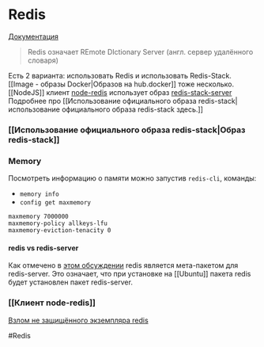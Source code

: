 # Redis

[Документация](https://redis.io/docs/about/)

> Redis означает REmote DIctionary Server (англ. сервер удалённого словаря)


Есть 2 варианта: использовать Redis и использовать Redis-Stack. [[Image - образы Docker|Образов на hub.docker]] тоже несколько. [[NodeJS]] клиент [node-redis](https://github.com/redis/node-redis) использует образ [redis-stack-server](https://hub.docker.com/r/redis/redis-stack-server/) Подробнее про [[Использование официального образа redis-stack|использование официального образа redis-stack здесь.]]

### [[Использование официального образа redis-stack|Образ redis-stack]]


### Memory

Посмотреть информацию о памяти можно запустив `redis-cli`, команды:
- `memory info`
- `config get maxmemory`

```
maxmemory 7000000
maxmemory-policy allkeys-lfu
maxmemory-eviction-tenacity 0
```
#### redis vs redis-server

Как отмечено в [этом обсуждении](https://askubuntu.com/questions/1128572/redis-and-redis-server-packages) redis является мета-пакетом для redis-server. Это означает, что при установке на [[Ubuntu]] пакета redis будет установлен пакет redis-server.

### [[Клиент node-redis]]


[Взлом не защищённого экземпляра redis](http://antirez.com/news/96)





#Redis